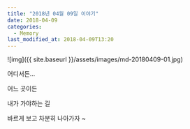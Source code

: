 ```yaml
---
title: "2018년 04월 09일 이야기"
date: 2018-04-09
categories:
  - Memory
last_modified_at: 2018-04-09T13:20
---
```


![img]({{ site.baseurl }}/assets/images/md-20180409-01.jpg)

어디서든... 

어느 곳이든 

내가 가야하는 길 

바르게 보고 차분히 나아가자 ~